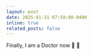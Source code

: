 ```yaml
---
layout: post
date: 2025-01-31 07:59:00-0400
inline: true
related_posts: false
---
```


Finally, I am a Doctor now :tada: :tada:
